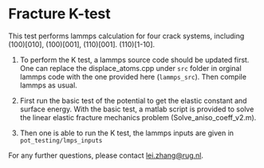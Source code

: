 # Fracture K-test 

This test performs lammps calculation for four crack systems, including (100)[010], (100)[001], (110)[001]. (110)[1-10].

1. To perform the K test, a lammps source code should be updated first. One can replace the displace_atoms.cpp under `src` folder in orginal lammps code with the one provided here (`lammps_src`). Then compile lammps as usual.

2. First run the basic test of the potential to get the elastic constant and surface energy. With the basic test, a matlab script is provided to solve the linear elastic fracture mechanics problem (Solve_aniso_coeff_v2.m).

3. Then one is able to run the K test, the lammps inputs are given in `pot_testing/lmps_inputs`

For any further questions, please contact <lei.zhang@rug.nl>.